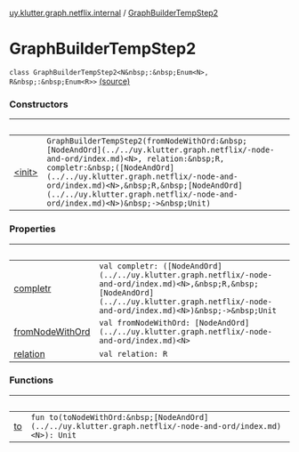 [uy.klutter.graph.netflix.internal](../index.md) / [GraphBuilderTempStep2](.)


# GraphBuilderTempStep2
`class GraphBuilderTempStep2<N&nbsp;:&nbsp;Enum<N>, R&nbsp;:&nbsp;Enum<R>>` [(source)](https://github.com/kohesive/klutter/blob/master/netflix-graph-jdk6/src/main/kotlin/uy/klutter/graph/netflix/internal/Building.kt#L93)



### Constructors

|&nbsp;|&nbsp;|
|---|---|
| [&lt;init&gt;](-init-.md) | `GraphBuilderTempStep2(fromNodeWithOrd:&nbsp;[NodeAndOrd](../../uy.klutter.graph.netflix/-node-and-ord/index.md)<N>, relation:&nbsp;R, completr:&nbsp;([NodeAndOrd](../../uy.klutter.graph.netflix/-node-and-ord/index.md)<N>,&nbsp;R,&nbsp;[NodeAndOrd](../../uy.klutter.graph.netflix/-node-and-ord/index.md)<N>)&nbsp;->&nbsp;Unit)` |

### Properties

|&nbsp;|&nbsp;|
|---|---|
| [completr](completr.md) | `val completr: ([NodeAndOrd](../../uy.klutter.graph.netflix/-node-and-ord/index.md)<N>,&nbsp;R,&nbsp;[NodeAndOrd](../../uy.klutter.graph.netflix/-node-and-ord/index.md)<N>)&nbsp;->&nbsp;Unit` |
| [fromNodeWithOrd](from-node-with-ord.md) | `val fromNodeWithOrd: [NodeAndOrd](../../uy.klutter.graph.netflix/-node-and-ord/index.md)<N>` |
| [relation](relation.md) | `val relation: R` |

### Functions

|&nbsp;|&nbsp;|
|---|---|
| [to](to.md) | `fun to(toNodeWithOrd:&nbsp;[NodeAndOrd](../../uy.klutter.graph.netflix/-node-and-ord/index.md)<N>): Unit` |
